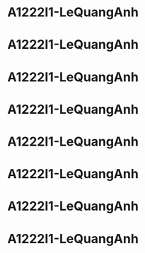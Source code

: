 # A1222I1-LeQuangAnh
# A1222I1-LeQuangAnh
# A1222I1-LeQuangAnh
# A1222I1-LeQuangAnh
# A1222I1-LeQuangAnh
# A1222I1-LeQuangAnh
# A1222I1-LeQuangAnh
# A1222I1-LeQuangAnh
